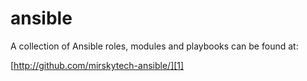 ansible
=======

A collection of Ansible roles, modules and playbooks can be found at:

[http://github.com/mirskytech-ansible/][1]


  [1]: http://github.com/mirskytech-ansible/